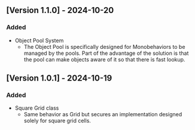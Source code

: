 ## [Version 1.1.0] - 2024-10-20

### Added
- Object Pool System
	- The Object Pool is specifically designed for Monobehaviors to be managed by the pools. Part of the advantage of the solution is that the pool can make objects aware of it so that there is fast lookup.

## [Version 1.0.1] - 2024-10-19

### Added
- Square Grid class
	- Same behavior as Grid but secures an implementation designed solely for square grid cells.